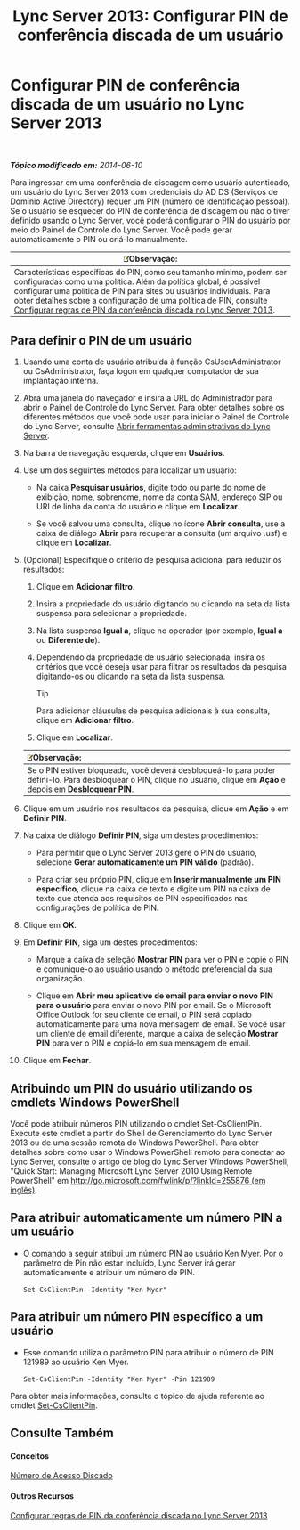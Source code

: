 ﻿---
title: 'Lync Server 2013: Configurar PIN de conferência discada de um usuário'
TOCTitle: Configurar PIN de conferência discada de um usuário
ms:assetid: 4252b5a5-4267-4513-b18e-0253a8d66f72
ms:mtpsurl: https://technet.microsoft.com/pt-br/library/Gg520985(v=OCS.15)
ms:contentKeyID: 49306527
ms.date: 05/19/2016
mtps_version: v=OCS.15
ms.translationtype: HT
---

# Configurar PIN de conferência discada de um usuário no Lync Server 2013

 

_**Tópico modificado em:** 2014-06-10_

Para ingressar em uma conferência de discagem como usuário autenticado, um usuário do Lync Server 2013 com credenciais do AD DS (Serviços de Domínio Active Directory) requer um PIN (número de identificação pessoal). Se o usuário se esquecer do PIN de conferência de discagem ou não o tiver definido usando o Lync Server, você poderá configurar o PIN do usuário por meio do Painel de Controle do Lync Server. Você pode gerar automaticamente o PIN ou criá-lo manualmente.

<table>
<thead>
<tr class="header">
<th><img src="images/Gg425756.note(OCS.15).gif" title="note" alt="note" />Observação:</th>
</tr>
</thead>
<tbody>
<tr class="odd">
<td>Características específicas do PIN, como seu tamanho mínimo, podem ser configuradas como uma política. Além da política global, é possível configurar uma política de PIN para sites ou usuários individuais. Para obter detalhes sobre a configuração de uma política de PIN, consulte <a href="lync-server-2013-configure-dial-in-conferencing-personal-identification-number-pin-rules.md">Configurar regras de PIN da conferência discada no Lync Server 2013</a>.</td>
</tr>
</tbody>
</table>


## Para definir o PIN de um usuário

1.  Usando uma conta de usuário atribuída à função CsUserAdministrator ou CsAdministrator, faça logon em qualquer computador de sua implantação interna.

2.  Abra uma janela do navegador e insira a URL do Administrador para abrir o Painel de Controle do Lync Server. Para obter detalhes sobre os diferentes métodos que você pode usar para iniciar o Painel de Controle do Lync Server, consulte [Abrir ferramentas administrativas do Lync Server](lync-server-2013-open-lync-server-administrative-tools.md).

3.  Na barra de navegação esquerda, clique em **Usuários**.

4.  Use um dos seguintes métodos para localizar um usuário:
    
      - Na caixa **Pesquisar usuários**, digite todo ou parte do nome de exibição, nome, sobrenome, nome da conta SAM, endereço SIP ou URI de linha da conta do usuário e clique em **Localizar**.
    
      - Se você salvou uma consulta, clique no ícone **Abrir consulta**, use a caixa de diálogo **Abrir** para recuperar a consulta (um arquivo .usf) e clique em **Localizar**.

5.  (Opcional) Especifique o critério de pesquisa adicional para reduzir os resultados:
    
    1.  Clique em **Adicionar filtro**.
    
    2.  Insira a propriedade do usuário digitando ou clicando na seta da lista suspensa para selecionar a propriedade.
    
    3.  Na lista suspensa **Igual a**, clique no operador (por exemplo, **Igual a** ou **Diferente de**).
    
    4.  Dependendo da propriedade de usuário selecionada, insira os critérios que você deseja usar para filtrar os resultados da pesquisa digitando-os ou clicando na seta da lista suspensa.
        

        > [!TIP]
        > Para adicionar cláusulas de pesquisa adicionais à sua consulta, clique em <STRONG>Adicionar filtro</STRONG>.

    
    5.  Clique em **Localizar**.
    
    <table>
    <thead>
    <tr class="header">
    <th><img src="images/Gg425756.note(OCS.15).gif" title="note" alt="note" />Observação:</th>
    </tr>
    </thead>
    <tbody>
    <tr class="odd">
    <td>Se o PIN estiver bloqueado, você deverá desbloqueá-lo para poder defini-lo. Para desbloquear o PIN, clique no usuário, clique em <strong>Ação</strong> e depois em <strong>Desbloquear PIN</strong>.</td>
    </tr>
    </tbody>
    </table>


6.  Clique em um usuário nos resultados da pesquisa, clique em **Ação** e em **Definir PIN**.

7.  Na caixa de diálogo **Definir PIN**, siga um destes procedimentos:
    
      - Para permitir que o Lync Server 2013 gere o PIN do usuário, selecione **Gerar automaticamente um PIN válido** (padrão).
    
      - Para criar seu próprio PIN, clique em **Inserir manualmente um PIN específico**, clique na caixa de texto e digite um PIN na caixa de texto que atenda aos requisitos de PIN especificados nas configurações de política de PIN.

8.  Clique em **OK**.

9.  Em **Definir PIN**, siga um destes procedimentos:
    
      - Marque a caixa de seleção **Mostrar PIN** para ver o PIN e copie o PIN e comunique-o ao usuário usando o método preferencial da sua organização.
    
      - Clique em **Abrir meu aplicativo de email para enviar o novo PIN para o usuário** para enviar o novo PIN por email. Se o Microsoft Office Outlook for seu cliente de email, o PIN será copiado automaticamente para uma nova mensagem de email. Se você usar um cliente de email diferente, marque a caixa de seleção **Mostrar PIN** para ver o PIN e copiá-lo em sua mensagem de email.

10. Clique em **Fechar**.

## Atribuindo um PIN do usuário utilizando os cmdlets Windows PowerShell

Você pode atribuir números PIN utilizando o cmdlet Set-CsClientPin. Execute este cmdlet a partir do Shell de Gerenciamento do Lync Server 2013 ou de uma sessão remota do Windows PowerShell. Para obter detalhes sobre como usar o Windows PowerShell remoto para conectar ao Lync Server, consulte o artigo de blog do Lync Server Windows PowerShell, "Quick Start: Managing Microsoft Lync Server 2010 Using Remote PowerShell" em [http://go.microsoft.com/fwlink/p/?linkId=255876 (em inglês)](http://go.microsoft.com/fwlink/p/?linkid=255876).

## Para atribuir automaticamente um número PIN a um usuário

  - O comando a seguir atribui um número PIN ao usuário Ken Myer. Por o parâmetro de Pin não estar incluído, Lync Server irá gerar automaticamente e atribuir um número de PIN.
    
        Set-CsClientPin -Identity "Ken Myer" 

## Para atribuir um número PIN específico a um usuário

  - Esse comando utiliza o parâmetro PIN para atribuir o número de PIN 121989 ao usuário Ken Myer.
    
        Set-CsClientPin -Identity "Ken Myer" -Pin 121989

Para obter mais informações, consulte o tópico de ajuda referente ao cmdlet [Set-CsClientPin](set-csclientpin.md).

## Consulte Também

#### Conceitos

[Número de Acesso Discado](https://technet.microsoft.com/pt-br/library/gg133674\(v=ocs.15\))  

#### Outros Recursos

[Configurar regras de PIN da conferência discada no Lync Server 2013](lync-server-2013-configure-dial-in-conferencing-personal-identification-number-pin-rules.md)


